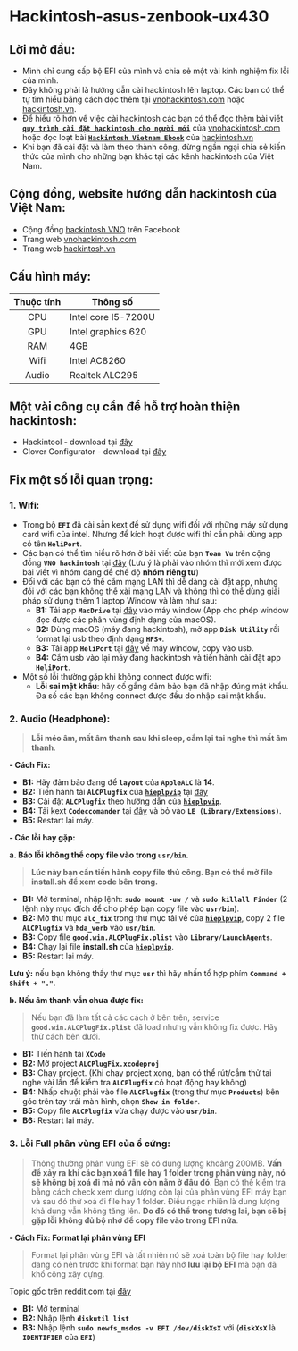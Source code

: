 # Hackintosh-asus-zenbook-ux430

## Lời mở đầu:
- Mình chỉ cung cấp bộ EFI của mình và chia sẻ một vài kinh nghiệm fix lỗi của mình.
- Đây không phải là hướng dẫn cài hackintosh lên laptop. Các bạn có thể tự tìm hiểu bằng cách đọc thêm tại [vnohackintosh.com](https://vnohackintosh.com) hoặc [hackintosh.vn](https://hackintosh.vn).
- Để hiểu rõ hơn về việc cài hackintosh các bạn có thể đọc thêm bài viết [**`quy trình cài đặt hackintosh cho người mới`**](https://vnohackintosh.com/blog/2019/11/12/quy-trinh-cai-dat-hackintosh/) của [vnohackintosh.com](https://vnohackintosh.com) hoặc đọc loạt bài [**`Hackintosh Vietnam Ebook`**](https://hackintosh.vn/hackintosh-guide) của [hackintosh.vn](https://hackintosh.vn)
- Khi bạn đã cài đặt và làm theo thành công, đừng ngần ngại chia sẻ kiến thức của mình cho những bạn khác tại các kênh hackintosh của Việt Nam.

## Cộng đồng, website hướng dẫn hackintosh của Việt Nam:
- Cộng đồng [hackintosh VNO](https://www.facebook.com/groups/vnohackintosh/?epa=SEARCH_BOX) trên Facebook
- Trang web [vnohackintosh.com](https://vnohackintosh.com)
- Trang web [hackintosh.vn](https://hackintosh.vn)

## Cấu hình máy:

|   Thuộc tính  |       Thông số      |
|:-------------:|---------------------|
|      CPU      | Intel core I5-7200U |
|      GPU      | Intel graphics 620  |
|      RAM      | 4GB                 |
|      Wifi     | Intel AC8260        |
|      Audio    | Realtek ALC295      |

## Một vài công cụ cần để hỗ trợ hoàn thiện hackintosh:
- Hackintool - download tại [đây](https://www.tonymacx86.com/threads/release-hackintool-v3-x-x.254559/)
- Clover Configurator - download tại [đây](https://mackie100projects.altervista.org/download-clover-configurator/)

## Fix một số lỗi quan trọng:
### 1. Wifi:
- Trong bộ **`EFI`** đã cài sẵn kext để sử dụng wifi đối với những máy sử dụng card wifi của intel. Nhưng để kích hoạt được wifi thì cần phải dùng app có tên **`HeliPort`**.
- Các bạn có thể tìm hiểu rõ hơn ở bài viết của bạn **`Toan Vu`** trên cộng đồng **`VNO hackintosh`** tại [đây](https://www.facebook.com/groups/vnohackintosh/permalink/3258675994179296/) (Lưu ý là phải vào nhóm thì mới xem được bài viết vì nhóm đang để chế độ **nhóm riêng tư**)
- Đối với các bạn có thể cắm mạng LAN thì dễ dàng cài đặt app, nhưng đối với các bạn không thể xài mạng LAN và không thì có thể dùng giải pháp sử dụng thêm 1 laptop Window và làm như sau:
    - **B1:** Tải app **`MacDrive`** tại [đây](https://www.macdrive.com) vào máy window (App cho phép window đọc được các phân vùng định dạng của macOS).
    - **B2:** Dùng macOS (máy đang hackintosh), mở app **`Disk Utility`** rồi format lại usb theo định dạng **`HFS+`**.
    - **B3:** Tải app **`HeliPort`** tại [đây](https://github.com/OpenIntelWireless/HeliPort/releases/tag/v1.0.0) về máy window, copy vào usb.
    - **B4:** Cắm usb vào lại máy đang hackintosh và tiến hành cài đặt app **`HeliPort`**.
- Một số lỗi thường gặp khi không connect được wifi:
    - **Lỗi sai mật khẩu**: hãy cố gắng đảm bảo bạn đã nhập đúng mật khẩu. Đa số các bạn không connect được đều do nhập sai mật khẩu.

### 2. Audio (Headphone):
>**Lỗi méo âm, mất âm thanh sau khi sleep, cắm lại tai nghe thì mất âm thanh**.

**- Cách Fix:**
- **B1:** Hãy đảm bảo đang để **`layout`** của **`AppleALC`** là **14**.
- **B2:** Tiến hành tải **`ALCPlugfix`** của [**`hieplpvip`**](https://github.com/hieplpvip) tại [đây](https://github.com/hieplpvip/ALC295PlugFix)
- **B3:** Cài đặt **`ALCPlugfix`** theo hướng dẫn của [**`hieplpvip`**](https://github.com/hieplpvip).
- **B4:** Tải kext **`Codeccomander`** tại [đây](https://bitbucket.org/RehabMan/os-x-eapd-codec-commander/downloads/) và bỏ vào **`LE (Library/Extensions)`**.
- **B5:** Restart lại máy.
    
**- Các lỗi hay gặp:**

**a. Báo lỗi không thể copy file vào trong `usr/bin`.**

>**Lúc này bạn cần tiến hành copy file thủ công. Bạn có thể mở file install.sh để xem code bên trong.**

- **B1:** Mở terminal, nhập lệnh: **`sudo mount -uw /`** và **`sudo killall Finder`**
    (2 lệnh này mục đích để cho phép bạn copy file vào **`usr/bin`**).
- **B2:** Mở thư mục **`alc_fix`** trong thư mục tải về của [**`hieplpvip`**](https://github.com/hieplpvip), copy 2 file **`ALCPlugfix`** và **`hda_verb`** vào **`usr/bin`**.
- **B3:** Copy file **`good.win.ALCPlugFix.plist`** vào **`Library/LaunchAgents`**.
- **B4:** Chạy lại file **install.sh** của [**`hieplpvip`**](https://github.com/hieplpvip).
- **B5:** Restart lại máy.

**Lưu ý:** nếu bạn không thấy thư mục  **`usr`** thì hãy nhấn tổ hợp phím **`Command + Shift + "."`**.

**b. Nếu âm thanh vẫn chưa được fix:**
>Nếu bạn đã làm tất cả các cách ở bên trên, service **`good.win.ALCPlugFix.plist`** đã load nhưng vẫn không fix được. Hãy thử cách bên dưới.

- **B1:** Tiến hành tải **`XCode`**
- **B2:** Mở project **`ALCPlugFix.xcodeproj`**
- **B3:** Chạy project.
(Khi chạy project xong, bạn có thể rút/cắm thử tai nghe vài lần để kiểm tra **`ALCPlugfix`** có hoạt động hay không)
- **B4:** Nhấp chuột phải vào file **`ALCPlugfix`** (trong thư mục **`Products`**) bên góc trên tay trái màn hình, chọn **`Show in folder`**.
- **B5:** Copy file **`ALCPlugfix`** vừa chạy được vào **`usr/bin`**.
- **B6:** Restart lại máy.

### 3. Lỗi Full phân vùng EFI của ổ cứng:

>Thông thường phân vùng EFI sẽ có dung lượng khoảng 200MB. **Vấn đề xảy ra khi các bạn xoá 1 file hay 1 folder trong phân vùng này, nó sẽ không bị xoá đi mà nó vẫn còn nằm ở đâu đó**. Bạn có thể kiểm tra bằng cách check xem dung lượng còn lại của phân vùng EFI máy bạn và sau đó thử xoá đi file hay 1 folder. Điều ngạc nhiên là dung lượng khả dụng vẫn không tăng lên. **Do đó có thể trong tương lai, bạn sẽ bị gặp lỗi không đủ bộ nhớ để copy file vào trong EFI nữa**.

**- Cách Fix: Format lại phân vùng EFI**

>Format lại phân vùng EFI và tất nhiên nó sẽ xoá toàn bộ file hay folder đang có nên trước khi format bạn hãy nhớ **lưu lại bộ EFI** mà bạn đã khổ công xây dựng.

Topic gốc trên reddit.com tại [đây](https://www.reddit.com/r/hackintosh/comments/8rjdg8/efi_partition_full/) 

- **B1:** Mở terminal
- **B2:** Nhập lệnh **`diskutil list`**
- **B3:** Nhập lệnh **`sudo newfs_msdos -v EFI /dev/diskXsX`** với
(**`diskXsX`** là **`IDENTIFIER`** của **`EFI`**)